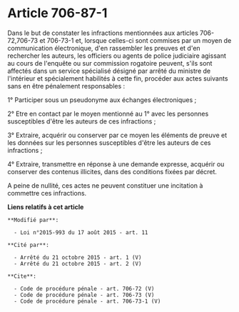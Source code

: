 # Article 706-87-1

Dans le but de constater les infractions mentionnées aux articles 706-72,706-73 et 706-73-1 et, lorsque celles-ci sont
commises par un moyen de communication électronique, d'en rassembler les preuves et d'en rechercher les auteurs, les
officiers ou agents de police judiciaire agissant au cours de l'enquête ou sur commission rogatoire peuvent, s'ils sont
affectés dans un service spécialisé désigné par arrêté du ministre de l'intérieur et spécialement habilités à cette fin,
procéder aux actes suivants sans en être pénalement responsables : 

1° Participer sous un pseudonyme aux échanges électroniques ; 

2° Etre en contact par le moyen mentionné au 1° avec les personnes susceptibles d'être les auteurs de ces infractions ; 

3° Extraire, acquérir ou conserver par ce moyen les éléments de preuve et les données sur les personnes susceptibles d'être
les auteurs de ces infractions ; 

4° Extraire, transmettre en réponse à une demande expresse, acquérir ou conserver des contenus illicites, dans des conditions
fixées par décret. 

A peine de nullité, ces actes ne peuvent constituer une incitation à commettre ces infractions.

**Liens relatifs à cet article**

	**Modifié par**:

	  - Loi n°2015-993 du 17 août 2015 - art. 11

	**Cité par**:

	  - Arrêté du 21 octobre 2015 - art. 1 (V)
	  - Arrêté du 21 octobre 2015 - art. 2 (V)

	**Cite**:

	  - Code de procédure pénale - art. 706-72 (V)
	  - Code de procédure pénale - art. 706-73 (V)
	  - Code de procédure pénale - art. 706-73-1 (V)
